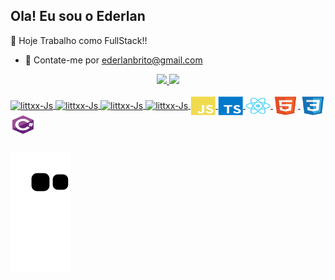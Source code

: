 ## Ola! Eu sou o Ederlan

👋 Hoje Trabalho como FullStack!! 
- 👀 Contate-me por ederlanbrito@gmail.com

<div align="center">
  <a href="https://github.com/littxx">
  <img height="180em" src="https://github-readme-stats.vercel.app/api?username=littxx&show_icons=true&theme=dark&include_all_commits=true&count_private=true"/>
  <img height="180em" src="https://github-readme-stats.vercel.app/api/top-langs/?username=littxx&layout=compact&langs_count=7&theme=dark"/>
</div>
  <div style="display: inline_block"><br>
    
      
  <img align="center" alt="littxx-Js" height="70" width="70" src="https://cdn.jsdelivr.net/gh/devicons/devicon/icons/nodejs/nodejs-original-wordmark.svg" />          
  <img left="10px" align="center" alt="littxx-Js" height="70" width="50" src="https://cdn.jsdelivr.net/gh/devicons/devicon/icons/spring/spring-original-wordmark.svg">
  <img align="center" alt="littxx-Js" height="35" width="43" src= "https://cdn.jsdelivr.net/gh/devicons/devicon/icons/java/java-original.svg" />
  <img align="center" alt="littxx-Js" height="35" width="43" src= "https://cdn.jsdelivr.net/gh/devicons/devicon/icons/android/android-original-wordmark.svg" />    
  <img align="center" alt="littxx-Js" height="30" width="40" src="https://raw.githubusercontent.com/devicons/devicon/master/icons/javascript/javascript-plain.svg">
  <img align="center" alt="littxx-Ts" height="30" width="40" src="https://raw.githubusercontent.com/devicons/devicon/master/icons/typescript/typescript-plain.svg">
  <img align="center" alt="littxx-React" height="30" width="40" src="https://raw.githubusercontent.com/devicons/devicon/master/icons/react/react-original.svg">
  <img align="center" alt="littxx-HTML" height="30" width="40" src="https://raw.githubusercontent.com/devicons/devicon/master/icons/html5/html5-original.svg">
  <img align="center" alt="littxx-CSS" height="30" width="40" src="https://raw.githubusercontent.com/devicons/devicon/master/icons/css3/css3-original.svg">
  <img align="center" alt="littxx-Csharp" height="30" width="40" src="https://raw.githubusercontent.com/devicons/devicon/master/icons/csharp/csharp-original.svg">
 
</div>
  
  ##
 

 
  ![Snake animation](https://github.com/rafaballerini/rafaballerini/blob/output/github-contribution-grid-snake.svg)
 
</div>

<!---
littxx/littxx is a ✨ special ✨ repository because its `README.md` (this file) appears on your GitHub profile.
You can click the Preview link to take a look at your changes.
--->
